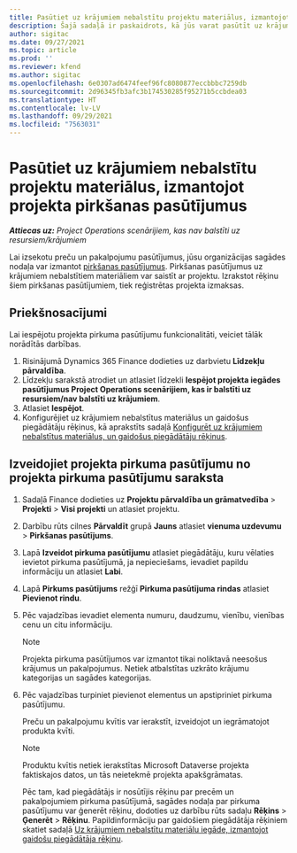 ```yaml
---
title: Pasūtiet uz krājumiem nebalstītu projektu materiālus, izmantojot projekta pirkšanas pasūtījumus
description: Šajā sadaļā ir paskaidrots, kā jūs varat pasūtīt uz krājumiem nebalstītu projektu materiālus, izmantojot projekta pirkšanas pasūtījumus.
author: sigitac
ms.date: 09/27/2021
ms.topic: article
ms.prod: ''
ms.reviewer: kfend
ms.author: sigitac
ms.openlocfilehash: 6e0307ad6474feef96fc8080877eccbbbc7259db
ms.sourcegitcommit: 2d96345fb3afc3b174530285f95271b5ccbdea03
ms.translationtype: HT
ms.contentlocale: lv-LV
ms.lasthandoff: 09/29/2021
ms.locfileid: "7563031"
---
```

# <a name="order-non-stocked-materials-for-a-project-using-project-purchase-orders"></a>Pasūtiet uz krājumiem nebalstītu projektu materiālus, izmantojot projekta pirkšanas pasūtījumus

_**Attiecas uz:** Project Operations scenārijiem, kas nav balstīti uz resursiem/krājumiem_

Lai izsekotu preču un pakalpojumu pasūtījumus, jūsu organizācijas sagādes nodaļa var izmantot [pirkšanas pasūtījumus](/dynamics365/supply-chain/procurement/purchase-order-overview). Pirkšanas pasūtījumus uz krājumiem nebalstītiem materiāliem var saistīt ar projektu. Izrakstot rēķinu šiem pirkšanas pasūtījumiem, tiek reģistrētas projekta izmaksas.

## <a name="prerequisites"></a>Priekšnosacījumi
Lai iespējotu projekta pirkuma pasūtījumu funkcionalitāti, veiciet tālāk norādītās darbības.

1. Risinājumā Dynamics 365 Finance dodieties uz darbvietu **Līdzekļu pārvaldība**.
2. Līdzekļu sarakstā atrodiet un atlasiet līdzekli **Iespējot projekta iegādes pasūtījumus Project Operations scenārijiem, kas ir balstīti uz resursiem/nav balstīti uz krājumiem**.
3. Atlasiet **Iespējot**.
4. Konfigurējiet uz krājumiem nebalstītus materiālus un gaidošus piegādātāju rēķinus, kā aprakstīts sadaļā [Konfigurēt uz krājumiem nebalstītus materiālus, un gaidošus piegādātāju rēķinus](configure-materials-nonstocked.md).

## <a name="create-a-project-purchase-order-from-the-project-purchase-order-list"></a>Izveidojiet projekta pirkuma pasūtījumu no projekta pirkuma pasūtījumu saraksta

1. Sadaļā Finance dodieties uz **Projektu pārvaldība un grāmatvedība** > **Projekti** > **Visi projekti** un atlasiet projektu.
2. Darbību rūts cilnes **Pārvaldīt** grupā **Jauns** atlasiet **vienuma uzdevumu** > **Pirkšanas pasūtījums**.
3. Lapā **Izveidot pirkuma pasūtījumu** atlasiet piegādātāju, kuru vēlaties ievietot pirkuma pasūtījumā, ja nepieciešams, ievadiet papildu informāciju un atlasiet **Labi**.
4. Lapā **Pirkums pasūtījums** režģī **Pirkuma pasūtījuma rindas** atlasiet **Pievienot rindu**.
5. Pēc vajadzības ievadiet elementa numuru, daudzumu, vienību, vienības cenu un citu informāciju.

    > [!NOTE]
    > Projekta pirkuma pasūtījumos var izmantot tikai noliktavā neesošus krājumus un pakalpojumus. Netiek atbalstītas uzkrāto krājumu kategorijas un sagādes kategorijas.

6. Pēc vajadzības turpiniet pievienot elementus un apstipriniet pirkuma pasūtījumu.

    Preču un pakalpojumu kvītis var ierakstīt, izveidojot un iegrāmatojot produkta kvīti.

    > [!NOTE]
    > Produktu kvītis netiek ierakstītas Microsoft Dataverse projekta faktiskajos datos, un tās neietekmē projekta apakšgrāmatas.

    Pēc tam, kad piegādātājs ir nosūtījis rēķinu par precēm un pakalpojumiem pirkuma pasūtījumā, sagādes nodaļa par pirkuma pasūtījumu var ģenerēt rēķinu, dodoties uz darbību rūts sadaļu **Rēķins** > **Ģenerēt** > **Rēķinu**. Papildinformāciju par gaidošiem piegādātāja rēķiniem skatiet sadaļā [Uz krājumiem nebalstītu materiālu iegāde, izmantojot gaidošu piegādātāja rēķinu](pending-vendor-invoices.md).
